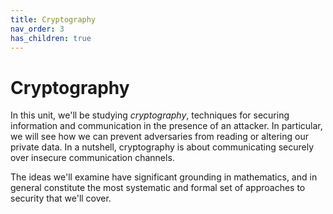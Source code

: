 ```yaml
---
title: Cryptography
nav_order: 3
has_children: true
---
```


# Cryptography

In this unit, we'll be studying _cryptography_, techniques for securing information and communication in the presence of an attacker. In particular, we will see how we can prevent adversaries from reading or altering our private data. In a nutshell, cryptography is about communicating securely over insecure communication channels.

The ideas we'll examine have significant grounding in mathematics, and in general constitute the most systematic and formal set of approaches to security that we'll cover.
